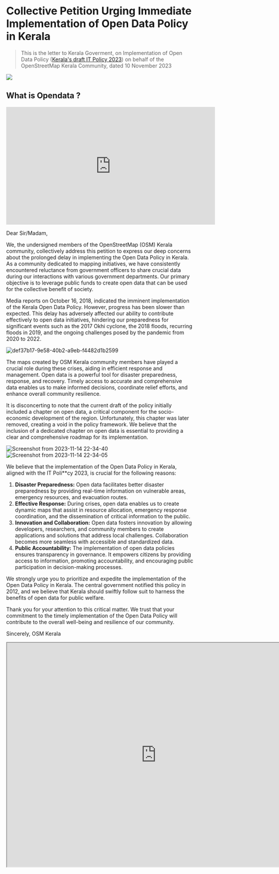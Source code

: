 # Collective Petition Urging Immediate Implementation of Open Data Policy in Kerala

> This is the letter to Kerala Goverment, on Implementation of Open Data Policy ([Kerala's draft IT Policy 2023](https://web.archive.org/web/20231114165712/https://itpolicy.startupmission.in/it-policy.pdf)) on behalf of the OpenStreetMap Kerala Community, dated 10 November 2023

[![](https://kerala.openstreetmap.in/osm_logo/osm-logo@3x.svg)](https://kerala.openstreetmap.in/)

## What is Opendata ?

<iframe width="560" height="315" src="https://www.youtube.com/embed/DtL5c_KI78I?si=ZUdMrPLS7aInF3Op" title="YouTube video player" frameborder="0" allow="accelerometer; autoplay; clipboard-write; encrypted-media; gyroscope; picture-in-picture; web-share" allowfullscreen></iframe>

Dear Sir/Madam, 

We, the undersigned members of the OpenStreetMap (OSM) Kerala community, collectively address this petition to express our deep concerns about the prolonged delay in implementing the Open Data Policy in Kerala. As a community dedicated to mapping initiatives, we have consistently encountered reluctance from government officers to share crucial data during our interactions with various government departments. Our primary objective is to leverage public funds to create open data that can be used for the collective benefit of society.

Media reports on October 16, 2018, indicated the imminent implementation of the Kerala Open Data Policy. However, progress has been slower than expected. This delay has adversely affected our ability to contribute effectively to open data initiatives, hindering our preparedness for significant events such as the 2017 Okhi cyclone, the 2018 floods, recurring floods in 2019, and the ongoing challenges posed by the pandemic from 2020 to 2022.

![def37b17-9e58-40b2-a9eb-f4482d1b2599](https://hackmd.io/_uploads/BJaIe4JET.jpg)

The maps created by OSM Kerala community members have played a crucial role during these crises, aiding in efficient response and management. Open data is a powerful tool for disaster preparedness, response, and recovery. Timely access to accurate and comprehensive data enables us to make informed decisions, coordinate relief efforts, and enhance overall community resilience.

It is disconcerting to note that the current draft of the policy initially included a chapter on open data, a critical component for the socio-economic development of the region. Unfortunately, this chapter was later removed, creating a void in the policy framework. We believe that the inclusion of a dedicated chapter on open data is essential to providing a clear and comprehensive roadmap for its implementation.

![Screenshot from 2023-11-14 22-34-40](https://hackmd.io/_uploads/HJ7yqXbEp.png)
![Screenshot from 2023-11-14 22-34-05](https://hackmd.io/_uploads/SkpJ5QZ4p.png)


We believe that the implementation of the Open Data Policy in Kerala, aligned with the IT Poli**cy 2023, is crucial for the following reasons:
1. **Disaster Preparedness:** Open data facilitates better disaster preparedness by providing real-time information on vulnerable areas, emergency resources, and evacuation routes.
2. **Effective Response:** During crises, open data enables us to create dynamic maps that assist in resource allocation, emergency response coordination, and the dissemination of critical information to the public.
3. **Innovation and Collaboration:** Open data fosters innovation by allowing developers, researchers, and community members to create applications and solutions that address local challenges. Collaboration becomes more seamless with accessible and standardized data.
4. **Public Accountability:** The implementation of open data policies ensures transparency in governance. It empowers citizens by providing access to information, promoting accountability, and encouraging public participation in decision-making processes.

We strongly urge you to prioritize and expedite the implementation of the Open Data Policy in Kerala. The central government notified this policy in 2012, and we believe that Kerala should swiftly follow suit to harness the benefits of open data for public welfare.

Thank you for your attention to this critical matter. We trust that your commitment to the timely implementation of the Open Data Policy will contribute to the overall well-being and resilience of our community.

Sincerely,
OSM Kerala

<iframe src=https://ee.kobotoolbox.org/i/BP6Qxofh width="800" height="600"></iframe>
